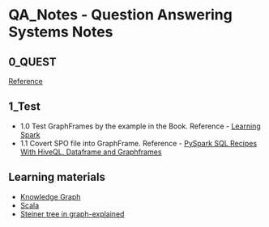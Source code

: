# QA_Notes - Question Answering Systems Notes
 ## 0_QUEST 
 [Reference](https://www.mpi-inf.mpg.de/departments/databases-and-information-systems/research/question-answering/)
 
 ## 1_Test
   - 1.0 Test GraphFrames by the example in the Book. Reference - [Learning Spark](https://github.com/BraveJean/QA_Notes/tree/master/2_Book)
   - 1.1 Covert SPO file into GraphFrame. Reference - [PySpark SQL Recipes With HiveQL, Dataframe and Graphframes](https://github.com/BraveJean/QA_Notes/tree/master/2_Book)
   
 ## Learning materials
   - [Knowledge Graph](https://www.bilibili.com/video/av91570659?from=search&seid=17880599738954869818)
   - [Scala](https://www.bilibili.com/video/BV1jt411r7hU?p=53)
   - [Steiner tree in graph-explained](https://medium.com/@rkarthik3cse/steiner-tree-in-graph-explained-8eb363786599)
   
